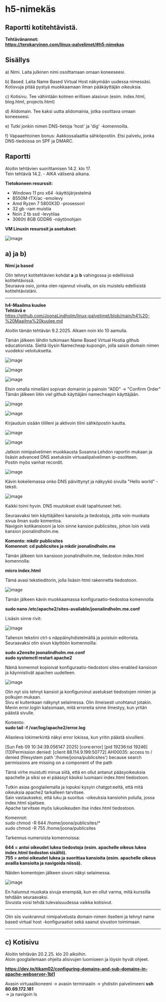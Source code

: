 # h5-nimekäs  

## Raportti kotitehtävistä.  

**Tehtävänannot:  
https://terokarvinen.com/linux-palvelimet/#h5-nimekas**  

## Sisällys  

a) Nimi. Laita julkinen nimi osoittamaan omaan koneeseesi.  

b) Based. Laita Name Based Virtual Host näkymään uudessa nimessäsi. Kotisvuja pitää pystyä muokkaamaan ilman pääkäyttäjän oikeuksia.  

c) Kotisivu. Tee vähintään kolmen erillisen alasivun (esim. index.html, blog.html, projects.html)  

d) Alidomain. Tee kaksi uutta alidomainia, jotka osoittava omaan koneeseesi.  

e) Tutki jonkin nimen DNS-tietoja 'host' ja 'dig' -komennoilla.  

f) Vapaaehtoinen bonus: Aakkossalaattia sähköpostiin. Etsi palvelu, jonka DNS-tiedoissa on SPF ja DMARC.  


## Raportti  
Aloitin tehtävien suorittamisen 14.2. klo 17.  
Tein tehtäviä 14.2. - AIKA välisenä aikana.

**Tietokoneen resurssit:**  

- Windows 11 pro x64 -käyttöjärjestelmä  
- B550M-ITX/ac -emolevy  
- Amd Ryzen 7 5800X3D -prosessori  
- 32 gb -ram muistia  
- Noin 2 tb ssd -levytilaa  
- 3060ti 8GB GDDR6 -näytönohjain  

**VM Linuxin resurssit ja asetukset:**  

![image](https://github.com/user-attachments/assets/8cde2b9e-744b-4013-9fbe-b99cd7613f03)  

## a) ja b)  
**Nimi ja based**  

Olin tehnyt kotitehtävien kohdat **a** ja **b** vahingossa jo edellisissä kotitehtävissä.  
Seuraava osio, jonka olen rajannut viivalla, on siis muistelu edellisistä kotitehtävistäni.  

***
**h4-Maailma kuulee**  
**Tehtävä e**  
https://github.com/JoonaLindholm/linux-palvelimet/blob/main/h4%20-%20Maailma%20kuulee.md  

Aloitin tämän tehtävän 9.2.2025. Alkaen noin klo 10 aamulla.  

Tämän jälkeen lähdin tutkimaan Name Based Virtual Hostia github educationista.
Sieltä löysin Namecheap kupongin, jolla saisin domain nimen vuodeksi veloituksetta.  

![image](https://github.com/user-attachments/assets/89cb0907-af73-434b-ae8e-fb6f340d5b03)  
  
![image](https://github.com/user-attachments/assets/2613fcc8-14aa-4894-a319-581dbd519fcb)  
  
![image](https://github.com/user-attachments/assets/a651d02a-2bf0-4fe5-ba8a-8c7be590c9ce)  

Etsin omalla nimelläni sopivan domainin ja painoin "ADD" -> "Confirm Order"  
Tämän jälkeen liitin viel github käyttäjäni namecheapin käyttäjään.  

![image](https://github.com/user-attachments/assets/d286d490-1205-467a-a828-69d37d634c04)  
  
![image](https://github.com/user-attachments/assets/554af77b-14f7-4c4b-bd87-c9105c488346)  
  
Kirjauduin sisään tililleni ja aktivoin tilini sähköpostin kautta.  
  
![image](https://github.com/user-attachments/assets/8b1c78c9-055e-4299-b554-889041253d39)  
  
![image](https://github.com/user-attachments/assets/6af79df7-ccbb-4064-a212-330badca6264)  
  
Jatkoin nimipalvelimen muokkausta Susanna Lehdon raportin mukaan ja lisäsin advanced DNS asetuksiin virtuaalipalvelimen ip-osoitteen.  
Postin myös vanhat recordit.  
  
![image](https://github.com/user-attachments/assets/36aa9f98-a317-49d5-b8d0-17081aebfd64)  
  
Kävin kokeilemassa onko DNS päivittynyt ja näkyykö sivulla "Hello world" -teksti.  
  
![image](https://github.com/user-attachments/assets/ec907e2f-8cbc-4aee-b968-90c6167e68ec)  
  
Kaikki toimi hyvin. DNS muutokset eivät tapahtuneet heti.  
  
Seuraavaksi tein käyttäjälleni kansioita ja tiedostoja, jotta voin muokata sivua ilman sudo komentoa.  
Navigoin kotikansiooni ja loin sinne kansion publicsites, johon loin vielä kansion joonalindholm.me.  

**Komento: mkdir publicsites  
Komennot: cd publicsites ja mkdir joonalindholm.me**  

Tämän jälkeen loin kansioon joonalindholm.me, tiedoston index.html komennolla:  

**micro index.html**  
  
Tämä avasi tekstieditorin, jolla lisäsin html rakennetta tiedostoon.    

![image](https://github.com/user-attachments/assets/ffa63d17-485c-4e6a-bcd3-6dbbb9ab6cf6)  
  
Tämän jälkeen kävin muokkaamassa konfiguraatio-tiedostoa komennolla:  

**sudo nano /etc/apache2/sites-available/joonalindholm.me.conf**  
  
Lisäsin sinne rivit:  
  
![image](https://github.com/user-attachments/assets/94f1b8c6-35e8-4ca5-9622-17cd09410fb1)  
  
Tallensin tekstini ctrl-s näppäinyhdistelmällä ja poistuin editorista.  
Seuraavaksi otin sivun käyttöön komennoilla:  
  
**sudo a2ensite joonalindholm.me.conf  
sudo systemctl restart apache2**  

Nämä komennot kopioivat konfiguraatio-tiedostoni sites-enabled kansioon ja käynnistivät apachen uudelleen.  

![image](https://github.com/user-attachments/assets/d585080d-2475-4a9f-8049-7e36784aa1f4)  
  
Olin nyt siis tehnyt kansiot ja konfiguroinut asetukset tiedostojen nimien ja polkujen mukaan.  
Sivu ei kuitenkaan näkynyt selaimessa. Olin ilmeisesti unohtanut jotakin.  
Menin error.logiin katsomaan, mitä erroreita sinne ilmestyy, kun yritän päästä sivulle.  
  
Komento:  
**sudo tail -f /var/log/apache2/error.log**  
  
Allaoleva lokimerkintä näkyi error lokissa, kun yritin päästä sivuilleni.  

[Sun Feb 09 10:34:39.056147 2025] [core:error] [pid 19236:tid 19246] (13)Permission denied: [client 88.114.9.199:50772] AH00035: access to / denied (filesystem path '/home/joona/publicsites') because search permissions are missing on a component of the path  

Tämä virhe muistutti minua siitä, että en ollut antanut pääsyoikeuksia apachelle ja siksi se ei päässyt käsiksi luomaani index.html tiedostoon.  
  
Tutkin asiaa googlailemalla ja lopuksi kysyin chatgpt:eeltä, että mitä oikeuksia apache2 tarkalleen tarvitsee.  
Sain vastaukseksi, että luku ja suoritus -oikeuksia kansiohin polulla, jossa index.html sijaitsee.  
Apache tarvitsee myös lukuoikeuden itse index.html tiedostoon.  

Komennot:  
sudo chmod -R 644 /home/joona/publicsites/*  
sudo chmod -R 755 /home/joona/publicsites  

Tarkennus numeroista komennoissa:  

**644 = antoi oikeudet lukea tiedostoja (esim. apachelle oikeus lukea index.html tiedoston sisältö).  
755 = antoi oikeudet lukea ja suorittaa kansioita (esim. apachelle oikeus availla kansioita ja navigoida niissä).**    
 
Näiden komentojen jälkeen sivuni näkyi selaimessa.  

![image](https://github.com/user-attachments/assets/b356ad1d-72bc-47be-88bf-244915f7e0a8)  
  
En halunnut muokata sivuja enempää, kun en ollut varma, mitä kurssilla tehdään seuraavaksi.  
Sivuista voisi tehdä tulevaisuudessa vaikka kotisivut.  

***

Olin siis vuokrannut nimipalvelusta domain-nimen itselleni ja tehnyt name based virtual host -konfiguraatiot sekä saanut sivuston toimimaan.  

***

## c) Kotisivu  

Aloitin tehtävän 20.2.25. klo 20 aikoihin.  
Aloin googlailemaan ohjeita alisivujen luomiseen ja löysin hyvät ohjeet.  

**https://dev.to/tikam02/configuring-domains-and-sub-domains-in-apache-webserver-1bl1**  

Avasin virtuaalikoneeni -> avasin terminaalin -> yhdistin palvelimeeni **ssh 80.69.172.181**  
-> ja navigoin ls

